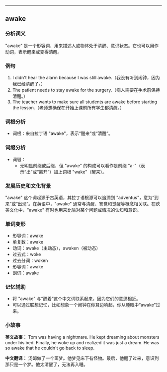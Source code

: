 
---------------
## awake
### 分析词义
"awake" 是一个形容词，用来描述人或物体处于清醒、意识状态。它也可以用作动词，表示醒来或变得清醒。

### 例句
1. I didn't hear the alarm because I was still awake.（我没有听到闹钟，因为我已经清醒了。）
2. The patient needs to stay awake for the surgery.（病人需要在手术前保持清醒。）
3. The teacher wants to make sure all students are awake before starting the lesson.（老师想确保在开始上课前所有学生都清醒。）

### 词根分析
- 词根：来自拉丁语 "awake"，表示“醒来”或“清醒”。

### 词缀分析
- 词缀：
  - 无明显前缀或后缀，但 "awake" 的构成可以看作是前缀 "a-"（表示“出”或“离开”）加上词根 "wake"（醒来）。

### 发展历史和文化背景
"awake" 这个词起源于古英语，其拉丁语根源可以追溯到 "adventus"，意为“到来”或“出现”。在英语中，"awake" 通常与清醒、警觉和觉醒等概念相关联。在欧美文化中，"awake" 有时也用来比喻对某个问题或情况的认知和意识。

### 单词变形
- 形容词：awake
- 单复数：awake
- 动词：awake（主动态），awaken（被动态）
- 过去式：woke
- 过去分词：woken
- 形容词：awake
- 副词：awake

### 记忆辅助
- 将 "awake" 与“醒着”这个中文词联系起来，因为它们的意思相近。
- 可以通过联想记忆，比如想象一个闹钟在你耳边响起，你从睡眠中“awake”过来。

### 小故事
**英文故事：**
Tom was having a nightmare. He kept dreaming about monsters under his bed. Finally, he woke up and realized it was just a dream. He was so awake that he couldn't go back to sleep.

**中文翻译：**
汤姆做了一个噩梦。他梦见床下有怪物。最后，他醒了过来，意识到那只是一个梦。他太清醒了，无法再入睡。

